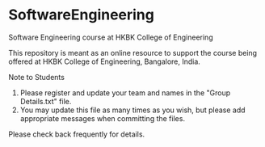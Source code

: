 # SoftwareEngineering
Software Engineering course at HKBK College of Engineering

This repository is meant as an online resource to support the course being offered at HKBK College of Engineering, Bangalore, India.

Note to Students
1. Please register and update your team and names in the "Group Details.txt" file.
2. You may update this file as many times as you wish, but please add appropriate messages when committing the files.

Please check back frequently for details.


